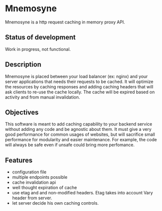 # Mnemosyne
Mnemosyne is a http request caching in memory proxy API.
## Status of development
Work in progress, not functional.
## Description
Mnemosyne is placed between your load balancer (ex: nginx) and your server applications that needs their requests to be cached. It will optimize the resources by caching responses and adding caching headers that will ask clients to re-use the cache locally. The cache will be expired based on activity and from manual invalidation.
## Objectives
This software is meant to add caching capability to your backend service without adding any code and be agnostic about them. 
It must give a very good performance for common usages of websites, but will sacrifice small performance for modularity and easier maintenance.
For example, the code will always be safe even if unsafe could bring more perfomance.   
## Features
- configuration file
- multiple endpoints possible
- cache invalidation api
- well thought expiration of cache
- use etag and and non-modified headers. Etag takes into account Vary header from server.
- let server decide his own caching controls.
